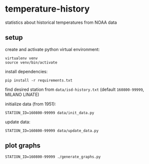 # temperature-history
statistics about historical temperatures from NOAA data

## setup
create and activate python virtual environment:
```
virtualenv venv
source venv/bin/activate
```

install dependencies:
```
pip install -r requirements.txt
```

find desired station from `data/isd-history.txt` (default `160800-99999`, MILANO LINATE)

initialize data (from 1951):
```
STATION_ID=160800-99999 data/init_data.py
```

update data:
```
STATION_ID=160800-99999 data/update_data.py
```
## plot graphs

```
STATION_ID=160800-99999 ./generate_graphs.py
```

